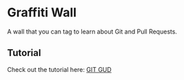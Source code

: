 # Graffiti Wall
A wall that you can tag to learn about Git and Pull Requests.

## Tutorial
Check out the tutorial here: [GIT GUD](https://paper.dropbox.com/doc/GIT-GUD-Introduction-to-GitGitHub--APxFOtaBYDCanZ_bEVI2ZTJFAQ-xUn2KzhMbLhTJ4Y23KUjf) 
